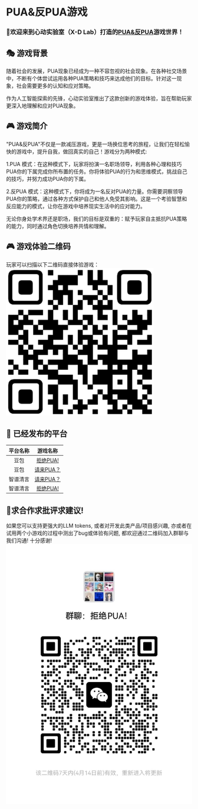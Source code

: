 # PUA&反PUA游戏

### 🎲欢迎来到心动实验室（X-D Lab）打造的[PUA&反PUA](http://47.100.48.218/)游戏世界！

## 🎭 游戏背景

随着社会的发展，PUA现象已经成为一种不容忽视的社会现象。在各种社交场景中，不断有个体尝试运用各种PUA策略和技巧来达成他们的目标。针对这一现象，社会需要更多的认知和应对策略。

作为人工智能探索的先锋，心动实验室推出了这款创新的游戏体验，旨在帮助玩家更深入地理解和应对PUA现象。

## 🎮 游戏简介

"PUA&反PUA"不仅是一款减压游戏，更是一场换位思考的旅程，让我们在轻松愉快的游戏中，提升自我，做回真实的自己！游戏分为两种模式:

1.PUA 模式：在这种模式下，玩家将扮演一名职场领导，利用各种心理和技巧PUA你的下属完成你所布置的任务。你将体验PUA的行为和思维模式，挑战自己的技巧，并努力成功PUA你的下属。

2.反PUA 模式：这种模式下，你将成为一名反对PUA的力量。你需要洞察领导PUA你的策略，通过各种方式保护自己和他人免受其影响。这是一个考验智慧和反应能力的模式，让你在游戏中培养现实生活中的应对能力。

无论你身处学术界还是职场，我们的目标是双重的：赋予玩家自主抵抗PUA策略的能力，同时通过角色切换培养共情和理解。

## 🎮 游戏体验二维码

玩家可以扫描以下二维码直接体验游戏：
![](./assets/QR_code.png)

## 🚀 已经发布的平台

| 平台名称 | 游戏名称 |
| :--: | :--: |
| 豆包 | [拒绝PUA!](https://doubao.com/bot/UpsiZqcx) |
| 豆包 | [请来PUA？](https://doubao.com/bot/qY5SFDq7) |
| 智谱清言 | [请来PUA？](https://chatglm.cn/main/gdetail/65c04b256b011e2d6c91747a) |
| 智谱清言 | [拒绝PUA!](https://chatglm.cn/main/gdetail/65c04d6c0fd018f49396f331) |

## 🤝求合作求批评求建议!

如果您可以支持更强大的LLM tokens, 或者对开发此类产品/项目感兴趣, 亦或者在试用两个小游戏的过程中测出了bug或体验有问题, 都欢迎通过二维码加入群聊与我们沟通! 十分感谢!
![](./assets/wechat_group.jpg)
